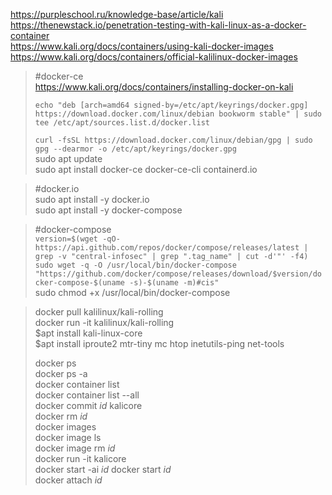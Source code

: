 https://purpleschool.ru/knowledge-base/article/kali  
https://thenewstack.io/penetration-testing-with-kali-linux-as-a-docker-container  
https://www.kali.org/docs/containers/using-kali-docker-images  
https://www.kali.org/docs/containers/official-kalilinux-docker-images  

> #docker-ce  
> https://www.kali.org/docs/containers/installing-docker-on-kali  
>
> `echo "deb [arch=amd64 signed-by=/etc/apt/keyrings/docker.gpg] https://download.docker.com/linux/debian bookworm stable" | sudo tee /etc/apt/sources.list.d/docker.list`         
>
> `curl -fsSL https://download.docker.com/linux/debian/gpg | sudo gpg --dearmor -o /etc/apt/keyrings/docker.gpg`    
> sudo apt update  
> sudo apt install docker-ce docker-ce-cli containerd.io  

> #docker.io  
> sudo apt install -y docker.io   
> sudo apt install -y docker-compose  

> #docker-compose  
> `version=$(wget -qO- https://api.github.com/repos/docker/compose/releases/latest | grep -v "central-infosec" | grep ".tag_name" | cut -d'"' -f4)`    
> `sudo wget -q -O /usr/local/bin/docker-compose "https://github.com/docker/compose/releases/download/$version/docker-compose-$(uname -s)-$(uname -m)#cis"`    
> sudo chmod +x /usr/local/bin/docker-compose  
  
> docker pull kalilinux/kali-rolling  
> docker run -it kalilinux/kali-rolling  
> $apt install kali-linux-core  
> $apt install iproute2  mtr-tiny mc htop inetutils-ping net-tools  
> 
> docker ps  
> docker ps -a      
> docker container list  
> docker container list --all  
> docker commit _id_ kalicore  
> docker rm _id_  
> docker images  
> docker image ls  
> docker image rm _id_    
> docker run -it kalicore  
> docker start -ai _id_
> docker start _id_  
> docker attach _id_  
  

